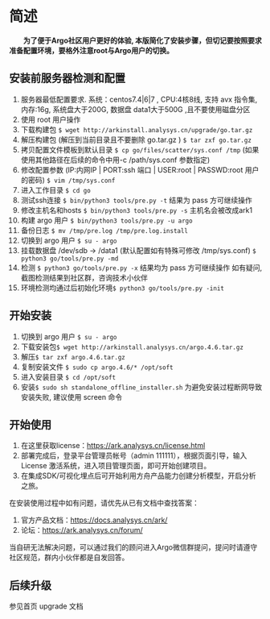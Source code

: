 # 简述
&ensp;&ensp;&ensp;&ensp;**为了便于Argo社区用户更好的体验, 本版简化了安装步骤，但切记要按照要求准备配置环境，要格外注意root与Argo用户的切换。**

## 安装前服务器检测和配置
1. 服务器最低配置要求. 系统：centos7.4|6|7 , CPU:4核8线, 支持 avx 指令集, 内存:16g, 系统盘大于200G, 数据盘 data1大于500G ,且不要使用磁盘分区
1. 使用 root 用户操作
1. 下载构建包 `$ wget http://arkinstall.analysys.cn/upgrade/go.tar.gz`
1. 解压构建包 (解压到当前目录且不要删除 go.tar.gz ) `$ tar zxf go.tar.gz` 
1. 拷贝配置文件模板到默认目录  `$ cp go/files/scatter/sys.conf /tmp` (如果使用其他路径在后续的命令中用-c /path/sys.conf 参数指定)
1. 修改配置参数 (IP:内网IP | PORT:ssh 端口 | USER:root | PASSWD:root 用户的密码) `$ vim /tmp/sys.conf`
1. 进入工作目录 `$ cd go`
1. 测试ssh连接 `$ bin/python3 tools/pre.py -t`  结果为 pass 方可继续操作
1. 修改主机名和hosts `$ bin/python3 tools/pre.py -s` 主机名会被改成ark1 
1. 构建 argo 用户 `$ bin/python3 tools/pre.py -u argo`
1. 备份日志 `$ mv /tmp/pre.log /tmp/pre.log.install`
1. 切换到 argo 用户 `$ su - argo`
1. 挂载数据盘 /dev/sdb -> /data1 (默认配置如有特殊可修改 /tmp/sys.conf) `$ python3 go/tools/pre.py -md`
1. 检测 `$ python3 go/tools/pre.py -x` 结果均为 pass 方可继续操作 如有疑问, 截图检测结果到社区群，咨询技术小伙伴
1. 环境检测均通过后初始化环境`$ python3 go/tools/pre.py -init`
     
## 开始安装
1. 切换到 argo 用户 `$ su - argo`
1. 下载安装包`$ wget http://arkinstall.analysys.cn/argo.4.6.tar.gz`  
1. 解压`$ tar zxf argo.4.6.tar.gz`  
1. 复制安装文件 `$ sudo cp argo.4.6/* /opt/soft`
1. 进入安装目录 `$ cd /opt/soft`
1. 安装`$ sudo sh standalone_offline_installer.sh`  为避免安装过程断网导致安装失败, 建议使用 screen 命令
    
## 开始使用
1. 在这里获取license：https://ark.analysys.cn/license.html
1. 部署完成后，登录平台管理员帐号（admin 111111），根据页面引导，输入 License 激活系统，进入项目管理页面，即可开始创建项目。
1. 在集成SDK/可视化埋点后可开始利用方舟产品能力创建分析模型，开启分析之旅。

在安装使用过程中如有问题，请优先从已有文档中查找答案：
1. 官方产品文档：https://docs.analysys.cn/ark/ 
2. 论坛：https://ark.analysys.cn/forum/

当自研无法解决问题，可以通过我们的顾问进入Argo微信群提问，提问时请遵守社区规范，群内小伙伴都是自发回答。

## 后续升级
参见首页 upgrade 文档
     

